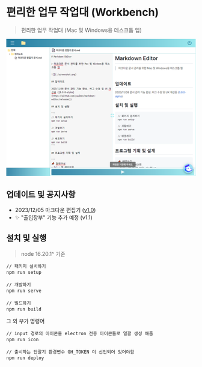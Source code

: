 # 편리한 업무 작업대 (Workbench)

> 편리한 업무 작업대 (Mac 및 Windows용 데스크톱 앱)

![](./screenshot.png)

## 업데이트 및 공지사항

-   2023/12/05 마크다운 편집기 ([v1.0](https://github.com/yuu2dev/workbench/releases))
-   ✨ "출입장부" 기능 추가 예정 (v1.1)

## 설치 및 실행

> node 16.20.1^ 기준

```
// 패키지 설치하기
npm run setup

// 개발하기
npm run serve

// 빌드하기
npm run build
```

그 외 부가 명령어

```
// input 경로의 아이콘을 electron 전용 아이콘들로 일괄 생성 해줌
npm run icon

// 출시하는 단말기 환경변수 GH_TOKEN 이 선언되어 있어야함
npm run deploy
```
